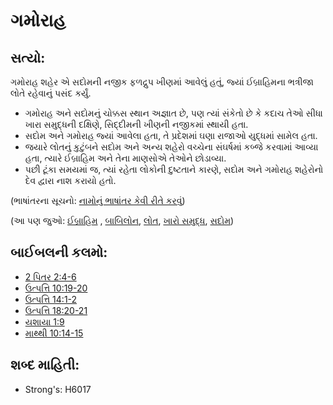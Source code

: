 # ગમોરાહ 

## સત્યો: 

ગમોરાહ શહેર એ સદોમની નજીક ફળદ્રુપ ખીણમાં આવેલું હતું, જ્યાં ઈબ્રાહિમના ભત્રીજા લોતે રહેવાનું પસંદ કર્યું.

* ગમોરાહ અને સદોમનું ચોક્કસ સ્થાન અજ્ઞાત છે, પણ ત્યાં સંકેતો છે કે કદાચ તેઓ સીધા ખારા સમુદ્ધની દક્ષિણે, સિદ્દીમની ખીણની નજીકમાં સ્થાયી હતા.
* સદોમ અને ગમોરાહ જ્યાં આવેલા હતા, તે પ્રદેશમાં ઘણા રાજાઓ યુદ્ધમાં સામેલ હતા.
* જયારે લોતનું કુટુંબને સદોમ અને અન્ય શહેરો વચ્ચેના સંઘર્ષમાં કબ્જે કરવામાં આવ્યા હતા, ત્યારે ઈબ્રાહિમ અને તેના માણસોએ તેઓને છોડાવ્યા.
* પછી ટૂંકા સમયમાં જ, ત્યાં રહેતા લોકોની દુષ્ટતાને કારણે, સદોમ અને ગમોરાહ શહેરોનો દેવ દ્વારા નાશ કરાયો હતો.

(ભાષાંતરના સૂચનો: [નામોનું ભાષાંતર કેવી રીતે કરવું](rc://gu/ta/man/translate/translate-names))

(આ પણ જુઓ: [ઈબ્રાહિમ](../names/abraham.md) , [બાબિલોન](../names/babylon.md), [લોત](../names/lot.md), [ખારો સમુદ્ધ](../names/saltsea.md), [સદોમ](../names/sodom.md))

## બાઈબલની કલમો: 

* [2 પિતર 2:4-6](rc://gu/tn/help/2pe/02/04)
* [ઉત્પત્તિ 10:19-20](rc://gu/tn/help/gen/10/19)
* [ઉત્પત્તિ 14:1-2](rc://gu/tn/help/gen/14/01)
* [ઉત્પત્તિ 18:20-21](rc://gu/tn/help/gen/18/20)
* [યશાયા 1:9](rc://gu/tn/help/isa/01/09)
* [માથ્થી 10:14-15](rc://gu/tn/help/mat/10/14)

## શબ્દ માહિતી: 

* Strong's: H6017
